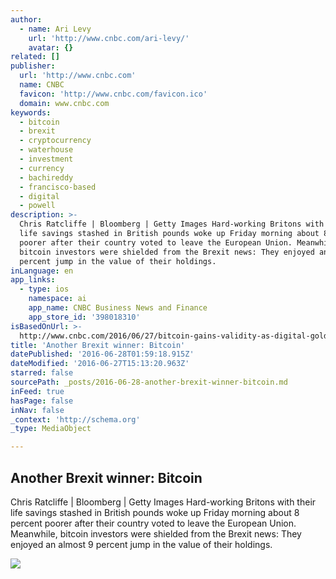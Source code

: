 ```yaml
---
author:
  - name: Ari Levy
    url: 'http://www.cnbc.com/ari-levy/'
    avatar: {}
related: []
publisher:
  url: 'http://www.cnbc.com'
  name: CNBC
  favicon: 'http://www.cnbc.com/favicon.ico'
  domain: www.cnbc.com
keywords:
  - bitcoin
  - brexit
  - cryptocurrency
  - waterhouse
  - investment
  - currency
  - bachireddy
  - francisco-based
  - digital
  - powell
description: >-
  Chris Ratcliffe | Bloomberg | Getty Images Hard-working Britons with their
  life savings stashed in British pounds woke up Friday morning about 8 percent
  poorer after their country voted to leave the European Union. Meanwhile,
  bitcoin investors were shielded from the Brexit news: They enjoyed an almost 9
  percent jump in the value of their holdings.
inLanguage: en
app_links:
  - type: ios
    namespace: ai
    app_name: CNBC Business News and Finance
    app_store_id: '398018310'
isBasedOnUrl: >-
  http://www.cnbc.com/2016/06/27/bitcoin-gains-validity-as-digital-gold-after-brexit-vote.html
title: 'Another Brexit winner: Bitcoin'
datePublished: '2016-06-28T01:59:18.915Z'
dateModified: '2016-06-27T15:13:20.963Z'
starred: false
sourcePath: _posts/2016-06-28-another-brexit-winner-bitcoin.md
inFeed: true
hasPage: false
inNav: false
_context: 'http://schema.org'
_type: MediaObject

---
```

<article style=""><h1>Another Brexit winner: Bitcoin</h1><p>Chris Ratcliffe | Bloomberg | Getty Images Hard-working Britons with their life savings stashed in British pounds woke up Friday morning about 8 percent poorer after their country voted to leave the European Union. Meanwhile, bitcoin investors were shielded from the Brexit news: They enjoyed an almost 9 percent jump in the value of their holdings.</p><img src="http://fm.cnbc.com/applications/cnbc.com/resources/img/editorial/2016/06/17/103725183-GettyImages-507405816.1910x1000.jpg" /></article>